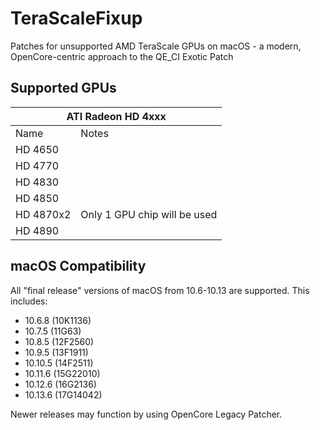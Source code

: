 # TeraScaleFixup
Patches for unsupported AMD TeraScale GPUs on macOS - a modern, OpenCore-centric approach to the QE_CI Exotic Patch

## Supported GPUs
<table>
    <thead>
        <tr>
            <th colspan=3>ATI Radeon HD 4xxx</th>
        </tr>
    </thead>
    <tbody>
        <tr>
            <td>Name</td>
            <td>Notes</td>
        </tr>
        <tr>
            <td>HD 4650</td>
            <td></td>
        </tr>
        <tr>
            <td>HD 4770</td>
            <td></td>
        </tr>
        <tr>
            <td>HD 4830</td>
            <td></td>
        </tr>
        <tr>
            <td>HD 4850</td>
            <td></td>
        </tr>
        <tr>
            <td>HD 4870x2</td>
            <td>Only 1 GPU chip will be used</td>
        </tr>
        <tr>
            <td>HD 4890</td>
            <td></td>
        </tr>
    </tbody>
</table>

## macOS Compatibility
All "final release" versions of macOS from 10.6-10.13 are supported. This includes:
- 10.6.8 (10K1136)
- 10.7.5 (11G63)
- 10.8.5 (12F2560)
- 10.9.5 (13F1911)
- 10.10.5 (14F2511)
- 10.11.6 (15G22010)
- 10.12.6 (16G2136)
- 10.13.6 (17G14042)

Newer releases may function by using OpenCore Legacy Patcher.
